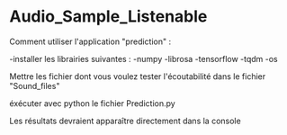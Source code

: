 # Audio_Sample_Listenable

Comment utiliser l'application "prediction" : 

-installer les librairies suivantes : 
  -numpy
  -librosa
  -tensorflow
  -tqdm
  -os
  
Mettre les fichier dont vous voulez tester l'écoutabilité dans le fichier "Sound_files"

éxécuter avec python le fichier Prediction.py

Les résultats devraient apparaître directement dans la console
